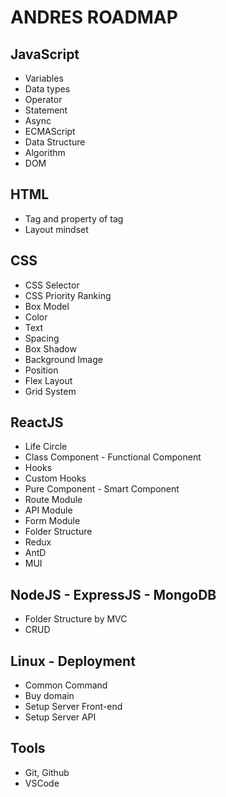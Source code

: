 # ANDRES ROADMAP

## JavaScript
- Variables
- Data types
- Operator
- Statement
- Async
- ECMAScript
- Data Structure
- Algorithm
- DOM

## HTML
- Tag and property of tag
- Layout mindset

## CSS
- CSS Selector
- CSS Priority Ranking
- Box Model
- Color
- Text
- Spacing
- Box Shadow
- Background Image
- Position
- Flex Layout
- Grid System


## ReactJS
- Life Circle
- Class Component - Functional Component
- Hooks
- Custom Hooks
- Pure Component - Smart Component
- Route Module
- API Module
- Form Module
- Folder Structure
- Redux
- AntD
- MUI

## NodeJS - ExpressJS - MongoDB
- Folder Structure by MVC
- CRUD 

## Linux - Deployment
- Common Command
- Buy domain
- Setup Server Front-end
- Setup Server API
  
## Tools
- Git, Github
- VSCode
